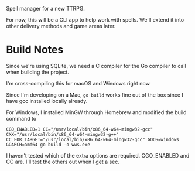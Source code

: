 Spell manager for a new TTRPG.

For now, this will be a CLI app to help work with spells. We'll extend it into other delivery methods and game areas later.

# Build Notes

Since we're using SQLite, we need a C compiler for the Go compiler to call when building the project.

I'm cross-compiling this for macOS and Windows right now.

Since I'm developing on a Mac, `go build` works fine out of the box since I have gcc installed locally already.

For Windows, I installed MinGW through Homebrew and modified the build command to

```
CGO_ENABLED=1 CC="/usr/local/bin/x86_64-w64-mingw32-gcc" CXX="/usr/local/bin/x86_64-w64-mingw32-g++" CC_FOR_TARGET="/usr/local/bin/x86_64-w64-mingw32-gcc" GOOS=windows GOARCH=amd64 go build -o wws.exe
```

I haven't tested which of the extra options are required. CGO_ENABLED and CC are. I'll test the others out when I get a sec.

